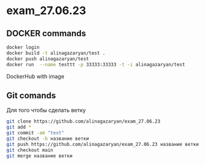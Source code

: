 # exam_27.06.23 

## DOCKER commands
```sh
docker login
docker build -t alinagazaryan/test .
docker push alinagazaryan/test
docker run  --name testtt -p 33333:33333 -t -i alinagazaryan/test
```
DockerHub with image 
## Git comands
Для того чтобы сделать ветку
```sh
git clone https://github.com/alinagazaryan/exam_27.06.23
git add *
git commit -am "text" 
git checkout -b название ветки
git push https://github.com/alinagazaryan/exam_27.06.23 название ветки
git checkout main
git merge название ветки
```

